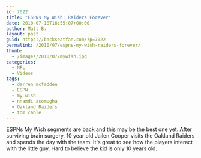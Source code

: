 ```yaml
---
id: 7022
title: "ESPNs My Wish: Raiders Forever"
date: 2010-07-18T16:55:07+00:00
author: Matt B.
layout: post
guid: https://backseatfan.com/?p=7022
permalink: /2010/07/espns-my-wish-raiders-forever/
thumb:
  - /images/2010/07/mywish.jpg
categories:
  - NFL
  - Videos
tags:
  - darren mcfadden
  - ESPN
  - my wish
  - nnamdi asomugha
  - Oakland Raiders
  - tom cable
---
```


<div class="entry">
  <p>
    ESPNs My Wish segments are back and this may be the best one yet. After surviving brain surgery, 10 year old Jailen Cooper visits the Oakland Raiders and spends the day with the team. It's great to see how the players interact with the little guy. Hard to believe the kid is only 10 years old.<br />
  </p>
</div>

